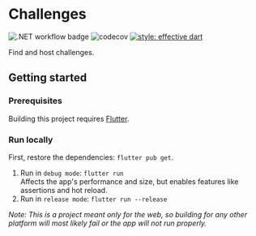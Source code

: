 # Challenges
![.NET workflow badge](https://github.com/TudorBatica/Challenges/workflows/pipeline/badge.svg)
![codecov](https://codecov.io/gh/TudorBatica/Challenges/branch/master/graph/badge.svg)
[![style: effective dart](https://img.shields.io/badge/style-effective_dart-40c4ff.svg)](https://pub.dev/packages/effective_dart)

Find and host challenges.

## Getting started

### Prerequisites 

Building this project requires [Flutter](https://flutter.dev/docs/get-started/install).  

### Run locally

First, restore the dependencies: `flutter pub get`.  
1. Run in `debug mode`: `flutter run`  
Affects the app's performance and size, but enables features like assertions and hot reload.  
2. Run in  `release mode`: `flutter run --release`     

*Note: This is a project meant only for the web, so building for any other platform will most likely fail or the app will not run properly.*